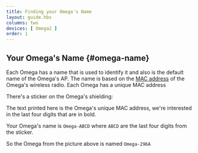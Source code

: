 ```yaml
---
title: Finding your Omega's Name
layout: guide.hbs
columns: two
devices: [ Omega2 ]
order: 1
---
```


## Your Omega's Name {#omega-name}

Each Omega has a name that is used to identify it and also is the default name of the Omega's AP. The name is based on the [MAC address](https://en.wikipedia.org/wiki/MAC_address) of the Omega's wireless radio.
Each Omega has a unique MAC address

There's a sticker on the Omega's shielding:

[//]: # (Need image of production omega here)

The text printed here is the Omega's unique MAC address, we're interested in the last four digits that are in bold.

Your Omega's name is `Omega-ABCD` where `ABCD` are the last four digits from the sticker.

So the Omega from the picture above is named `Omega-296A`
